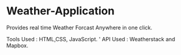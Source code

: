 # Weather-Application
Provides real time Weather Forcast Anywhere in one click.

Tools Used : HTML,CSS, JavaScript.
'
API Used : Weatherstack and Mapbox.
